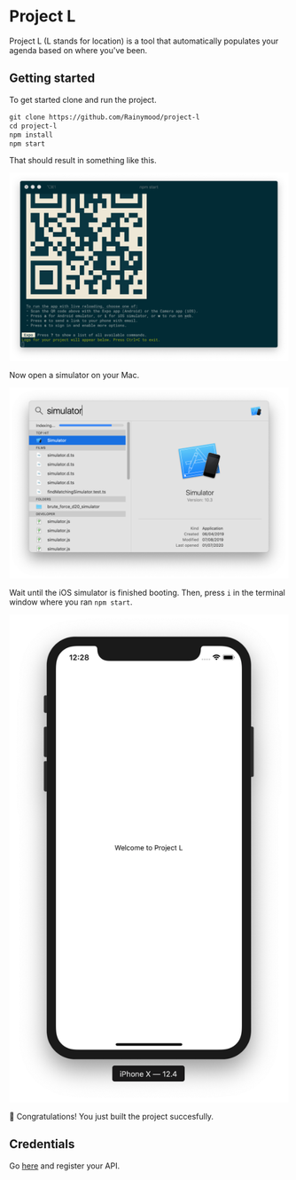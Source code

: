 # Project L

Project L (L stands for location) is a tool that automatically populates your
agenda based on where you've been.

## Getting started

To get started clone and run the project.

```
git clone https://github.com/Rainymood/project-l
cd project-l
npm install
npm start
```

That should result in something like this.

![](./doc/img1.png)

Now open a simulator on your Mac.

![](./doc/img2.png)

Wait until the iOS simulator is finished booting. Then, press `i` in the
terminal window where you ran `npm start`.

![](./doc/img3.png)

🎉  Congratulations! You just built the project succesfully.

## Credentials

Go [here](https://console.developers.google.com/flows/enableapi?apiid=calendar) and register your API.